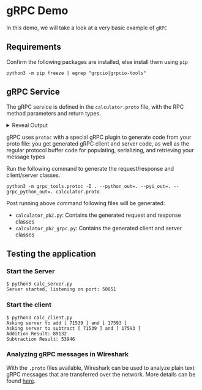 # gRPC Demo

In this demo, we will take a look at a very basic example of `gRPC`

## Requirements

Confirm the following packages are installed, else install them using `pip`

```shell
python3 -m pip freeze | egrep "grpcio|grpcio-tools"
```

## gRPC Service

The gRPC service is defined in the `calculator.proto` file, with the RPC method parameters and return types.

<details>
<summary>Reveal Output</summary>
<p>

```proto
syntax = "proto3";
package calculator;

// Math service definition
service MathService {
  rpc Add (AddRequest) returns (AddResponse) {}
  rpc Subtract (SubtractRequest) returns (SubtractResponse) {}
}

// The request message containing two numbers.
message AddRequest {
  int32 num1 = 1;
  int32 num2 = 2;
}

// The response message containing the result.
message AddResponse {
  int32 result = 1;
}

// The request message containing two numbers.
message SubtractRequest {
  int32 num1 = 1;
  int32 num2 = 2;
}

// The response message containing the result.
message SubtractResponse {
  int32 result = 1;
}
```

</p>
</details>

gRPC uses `protoc` with a special gRPC plugin to generate code from your proto file: you get generated gRPC client and server code, as well as the regular protocol buffer code for populating, serializing, and retrieving your message types

Run the following command to generate the request/response and client/server classes.

```shell
python3 -m grpc_tools.protoc -I . --python_out=. --pyi_out=. --grpc_python_out=. calculator.proto
```

Post running above command following files will be generated:

- `calculator_pb2.py`: Contains the generated request and response classes
- `calculator_pb2_grpc.py`: Contains the generated client and server classes

## Testing the application

### Start the Server

```shell
$ python3 calc_server.py 
Server started, listening on port: 50051
```

### Start the client

```shell
$ python3 calc_client.py 
Asking server to add [ 71539 ] and [ 17593 ]
Asking server to subtract [ 71539 ] and [ 17593 ]
Addition Result: 89132
Subtraction Result: 53946
```

### Analyzing gRPC messages in Wireshark

With the `.proto` files available, Wireshark can be used to analyze plain text gRPC messages that are transferred over the network. More details can be found [here](https://grpc.io/blog/wireshark/).
